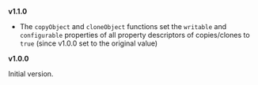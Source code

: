 **v1.1.0**

- The `copyObject` and `cloneObject` functions set the `writable` and `configurable` properties of all property descriptors of copies/clones to `true` (since v1.0.0 set to the original value)

**v1.0.0**

Initial version.